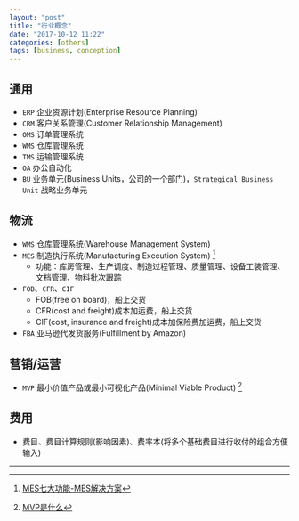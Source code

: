 ```yaml
---
layout: "post"
title: "行业概念"
date: "2017-10-12 11:22"
categories: [others]
tags: [business, conception]
---
```


## 通用

- `ERP` 企业资源计划(Enterprise Resource Planning)
- `CRM` 客户关系管理(Customer Relationship Management)
- `OMS` 订单管理系统
- `WMS` 仓库管理系统
- `TMS` 运输管理系统
- `OA` 办公自动化
- `BU` 业务单元(Business Units，公司的一个部门)，`Strategical Business Unit` 战略业务单元

## 物流

- `WMS` 仓库管理系统(Warehouse Management System)
- `MES` 制造执行系统(Manufacturing Execution System) [^1]
    - 功能：库房管理、生产调度、制造过程管理、质量管理、设备工装管理、文档管理、物料批次跟踪
- `FOB`、`CFR`、`CIF`
    - FOB(free on board)，船上交货
    - CFR(cost and freight)成本加运费，船上交货
    - CIF(cost, insurance and freight)成本加保险费加运费，船上交货
- `FBA` 亚马逊代发货服务(Fulfillment by Amazon)

## 营销/运营

- `MVP` 最小价值产品或最小可视化产品(Minimal Viable Product) [^2]

## 费用

- 费目、费目计算规则(影响因素)、费率本(将多个基础费目进行收付的组合方便输入)






---

[^1]: [MES七大功能-MES解决方案](https://wenku.baidu.com/view/1627cd0a844769eae009edfe.html)
[^2]: [MVP是什么](https://www.zhihu.com/question/47489768?from=profile_question_card)
